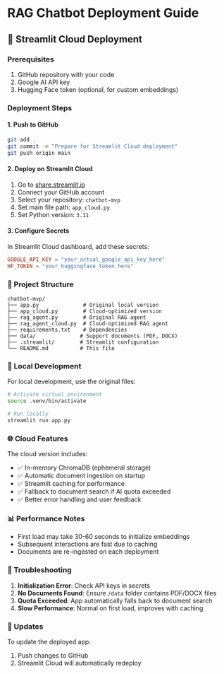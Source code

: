 # RAG Chatbot Deployment Guide

## 🚀 Streamlit Cloud Deployment

### Prerequisites
1. GitHub repository with your code
2. Google AI API key
3. Hugging Face token (optional, for custom embeddings)

### Deployment Steps

#### 1. Push to GitHub
```bash
git add .
git commit -m "Prepare for Streamlit Cloud deployment"
git push origin main
```

#### 2. Deploy on Streamlit Cloud
1. Go to [share.streamlit.io](https://share.streamlit.io)
2. Connect your GitHub account
3. Select your repository: `chatbot-mvp`
4. Set main file path: `app_cloud.py`
5. Set Python version: `3.11`

#### 3. Configure Secrets
In Streamlit Cloud dashboard, add these secrets:

```toml
GOOGLE_API_KEY = "your_actual_google_api_key_here"
HF_TOKEN = "your_huggingface_token_here"
```

### 📁 Project Structure
```
chatbot-mvp/
├── app.py              # Original local version
├── app_cloud.py        # Cloud-optimized version
├── rag_agent.py        # Original RAG agent
├── rag_agent_cloud.py  # Cloud-optimized RAG agent
├── requirements.txt    # Dependencies
├── data/              # Support documents (PDF, DOCX)
├── .streamlit/        # Streamlit configuration
└── README.md          # This file
```

### 🔧 Local Development
For local development, use the original files:
```bash
# Activate virtual environment
source .venv/bin/activate

# Run locally
streamlit run app.py
```

### 🌐 Cloud Features
The cloud version includes:
- ✅ In-memory ChromaDB (ephemeral storage)
- ✅ Automatic document ingestion on startup
- ✅ Streamlit caching for performance
- ✅ Fallback to document search if AI quota exceeded
- ✅ Better error handling and user feedback

### 📊 Performance Notes
- First load may take 30-60 seconds to initialize embeddings
- Subsequent interactions are fast due to caching
- Documents are re-ingested on each deployment

### 🐛 Troubleshooting
1. **Initialization Error**: Check API keys in secrets
2. **No Documents Found**: Ensure `/data` folder contains PDF/DOCX files
3. **Quota Exceeded**: App automatically falls back to document search
4. **Slow Performance**: Normal on first load, improves with caching

### 🔄 Updates
To update the deployed app:
1. Push changes to GitHub
2. Streamlit Cloud will automatically redeploy
